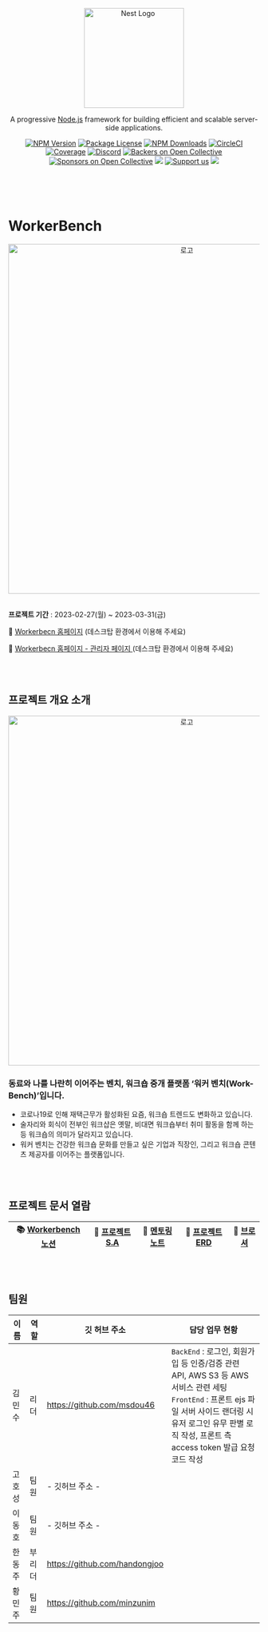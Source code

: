 <p align="center">
  <a href="http://nestjs.com/" target="blank"><img src="https://nestjs.com/img/logo-small.svg" width="200" alt="Nest Logo" /></a>
</p>

[circleci-image]: https://img.shields.io/circleci/build/github/nestjs/nest/master?token=abc123def456
[circleci-url]: https://circleci.com/gh/nestjs/nest

  <p align="center">A progressive <a href="http://nodejs.org" target="_blank">Node.js</a> framework for building efficient and scalable server-side applications.</p>
    <p align="center">
<a href="https://www.npmjs.com/~nestjscore" target="_blank"><img src="https://img.shields.io/npm/v/@nestjs/core.svg" alt="NPM Version" /></a>
<a href="https://www.npmjs.com/~nestjscore" target="_blank"><img src="https://img.shields.io/npm/l/@nestjs/core.svg" alt="Package License" /></a>
<a href="https://www.npmjs.com/~nestjscore" target="_blank"><img src="https://img.shields.io/npm/dm/@nestjs/common.svg" alt="NPM Downloads" /></a>
<a href="https://circleci.com/gh/nestjs/nest" target="_blank"><img src="https://img.shields.io/circleci/build/github/nestjs/nest/master" alt="CircleCI" /></a>
<a href="https://coveralls.io/github/nestjs/nest?branch=master" target="_blank"><img src="https://coveralls.io/repos/github/nestjs/nest/badge.svg?branch=master#9" alt="Coverage" /></a>
<a href="https://discord.gg/G7Qnnhy" target="_blank"><img src="https://img.shields.io/badge/discord-online-brightgreen.svg" alt="Discord"/></a>
<a href="https://opencollective.com/nest#backer" target="_blank"><img src="https://opencollective.com/nest/backers/badge.svg" alt="Backers on Open Collective" /></a>
<a href="https://opencollective.com/nest#sponsor" target="_blank"><img src="https://opencollective.com/nest/sponsors/badge.svg" alt="Sponsors on Open Collective" /></a>
  <a href="https://paypal.me/kamilmysliwiec" target="_blank"><img src="https://img.shields.io/badge/Donate-PayPal-ff3f59.svg"/></a>
    <a href="https://opencollective.com/nest#sponsor"  target="_blank"><img src="https://img.shields.io/badge/Support%20us-Open%20Collective-41B883.svg" alt="Support us"></a>
  <a href="https://twitter.com/nestframework" target="_blank"><img src="https://img.shields.io/twitter/follow/nestframework.svg?style=social&label=Follow"></a>
</p>
  <!--[![Backers on Open Collective](https://opencollective.com/nest/backers/badge.svg)](https://opencollective.com/nest#backer)
  [![Sponsors on Open Collective](https://opencollective.com/nest/sponsors/badge.svg)](https://opencollective.com/nest#sponsor)-->

<br/>
<br/>
<br/>

# WorkerBench

<div align="center"><img src="https://d2y5u1z6769wng.cloudfront.net/base_images/readme_logo.png" alt="로고" width="700px"></div>

<br/>

**프로젝트 기간** : 2023-02-27(월) ~ 2023-03-31(금)

📖 [Workerbecn 홈페이지](http://msdou46-94.shop/) (데스크탑 환경에서 이용해 주세요)

📖 [Workerbecn 홈페이지 - 관리자 페이지 ](http://msdou46-94.shop/admin/login) (데스크탑 환경에서 이용해 주세요)

<br/>
<br/>

## 프로젝트 개요 소개

<div align="center"><img src="https://d2y5u1z6769wng.cloudfront.net/base_images/introduce_project.png" alt="로고" width="700px"></div>

### 동료와 나를 나란히 이어주는 벤치, 워크숍 중개 플랫폼 ‘워커 벤치(Work-Bench)’입니다.

- 코로나19로 인해 재택근무가 활성화된 요즘, 워크숍 트렌드도 변화하고 있습니다.
- 술자리와 회식이 전부인 워크샵은 옛말, 비대면 워크숍부터 취미 활동을 함께 하는 등 워크숍의 의미가 달라지고 있습니다.
- 워커 벤치는 건강한 워크숍 문화를 만들고 싶은 기업과 직장인, 그리고 워크숍 콘텐츠 제공자를 이어주는 플랫폼입니다.

<br/>
<br/>

## 프로젝트 문서 열람

| 📚 [Workerbench 노션](https://www.notion.so/7-ebc4b4e491d44187bbb3ba1ba01e31ce) | 🧩 [프로젝트 S.A](https://www.notion.so/Worker-Bench-S-A-933d80bfe63342db887234344eae6b4b) | 📝 [멘토링 노트](https://www.notion.so/752577fa2ec444939940621dc8f7999f) | 💾 [프로젝트 ERD](https://www.erdcloud.com/d/yHqRArd86ZtT2rgRh) | 💬 [브로셔](https://www.notion.so/c53f5fb8b7a44bb799cdfa2407178996) |
| ------------------------------------------------------------------------------- | ------------------------------------------------------------------------------------------ | ------------------------------------------------------------------------ | --------------------------------------------------------------- | ------------------------------------------------------------------- |

<br/>
<br/>

## 팀원

| 이름   | 역할   | 깃 허브 주소                  | 담당 업무 현황                                                                                                                                                                                                          |
| ------ | ------ | ----------------------------- | ----------------------------------------------------------------------------------------------------------------------------------------------------------------------------------------------------------------------- |
| 김민수 | 리더   | https://github.com/msdou46    | `BackEnd` : 로그인, 회원가입 등 인증/검증 관련 API, AWS S3 등 AWS 서비스 관련 세팅 <br/> `FrontEnd` : 프론트 ejs 파일 서버 사이드 랜더링 시 유저 로그인 유무 판별 로직 작성, 프론트 측 access token 발급 요청 코드 작성 |
| 고호성 | 팀원   | - 깃허브 주소 -               |                                                                                                                                                                                                                         |
| 이동호 | 팀원   | - 깃허브 주소 -               |                                                                                                                                                                                                                         |
| 한동주 | 부리더 | https://github.com/handongjoo |                                                                                                                                                                                                                         |
| 황민주 | 팀원   | https://github.com/minzunim   |                                                                                                                                                                                                                         |
